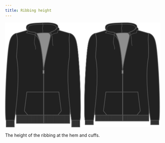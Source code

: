 ```yaml
---
title: Ribbing height
---
```


![Ribbing height](ribbingheight.svg)

The height of the ribbing at the hem and cuffs.
